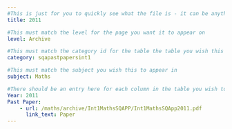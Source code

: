 ```yaml
---
#This is just for you to quickly see what the file is - it can be anything you want
title: 2011

#This must match the level for the page you want it to appear on
level: Archive

#This must match the category id for the table the table you wish this to appear in
category: sqapastpapersint1

#This must match the subject you wish this to appear in
subject: Maths

#There should be an entry here for each column in the table you wish to populate:
Year: 2011
Past Paper:
    - url: /maths/archive/Int1MathsSQAPP/Int1MathsSQApp2011.pdf
      link_text: Paper
---
```


